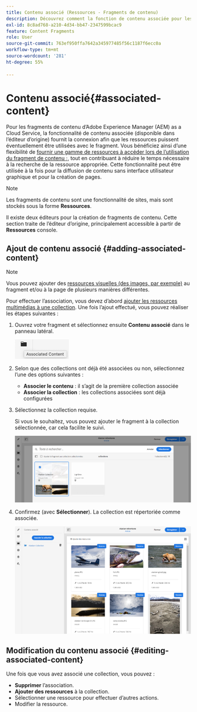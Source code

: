 ```yaml
---
title: Contenu associé (Ressources - Fragments de contenu)
description: Découvrez comment la fonction de contenu associée pour les fragments de contenu AEM fournit la connexion afin que les ressources puissent être éventuellement utilisées avec le fragment.
exl-id: 8c8ad768-a210-4d34-bb47-2347599bcac9
feature: Content Fragments
role: User
source-git-commit: 763ef950ffa7642a345977485f56c1187f6ecc0a
workflow-type: tm+mt
source-wordcount: '281'
ht-degree: 55%

---
```


# Contenu associé{#associated-content}

Pour les fragments de contenu d’Adobe Experience Manager (AEM) as a Cloud Service, la fonctionnalité de contenu associée (disponible dans l’éditeur d’origine) fournit la connexion afin que les ressources puissent éventuellement être utilisées avec le fragment. Vous bénéficiez ainsi d’une flexibilité de [fournir une gamme de ressources à accéder lors de l’utilisation du fragment de contenu ;](/help/assets/content-fragments/content-fragments.md#using-associated-content), tout en contribuant à réduire le temps nécessaire à la recherche de la ressource appropriée. Cette fonctionnalité peut être utilisée à la fois pour la diffusion de contenu sans interface utilisateur graphique et pour la création de pages.

>[!NOTE]
>
>Les fragments de contenu sont une fonctionnalité de sites, mais sont stockés sous la forme **Ressources**.
>
>Il existe deux éditeurs pour la création de fragments de contenu. Cette section traite de l’éditeur d’origine, principalement accessible à partir de **Ressources** console.

## Ajout de contenu associé {#adding-associated-content}

>[!NOTE]
>
>Vous pouvez ajouter des [ressources visuelles (des images, par exemple)](/help/assets/content-fragments/content-fragments.md#fragments-with-visual-assets) au fragment et/ou à la page de plusieurs manières différentes.

Pour effectuer l’association, vous devez d’abord [ajouter les ressources multimédias à une collection](/help/assets/manage-collections.md). Une fois l’ajout effectué, vous pouvez réaliser les étapes suivantes :

1. Ouvrez votre fragment et sélectionnez ensuite **Contenu associé** dans le panneau latéral.

   ![Contenu associé](assets/cfm-assoc-content-01.png)

1. Selon que des collections ont déjà été associées ou non, sélectionnez l’une des options suivantes :

   * **Associer le contenu** : il s’agit de la première collection associée
   * **Associer la collection** : les collections associées sont déjà configurées

1. Sélectionnez la collection requise.

   Si vous le souhaitez, vous pouvez ajouter le fragment à la collection sélectionnée, car cela facilite le suivi.

   ![Sélectionner la collection](assets/cfm-assoc-content-02.png)

1. Confirmez (avec **Sélectionner**). La collection est répertoriée comme associée.

   ![Association confirmée](assets/cfm-assoc-content-03.png)

## Modification du contenu associé {#editing-associated-content}

Une fois que vous avez associé une collection, vous pouvez :

* **Supprimer** l’association.
* **Ajouter des ressources** à la collection.
* Sélectionner une ressource pour effectuer d’autres actions.
* Modifier la ressource.
